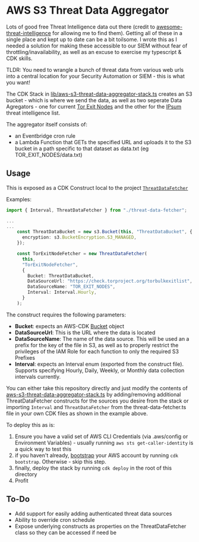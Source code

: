 #  AWS S3 Threat Data Aggregator

Lots of good free Threat Intelligence data out there (credit to [awesome-threat-intelligence](https://github.com/hslatman/awesome-threat-intelligence) for allowing me to find them). Getting all of these in a single place and kept up to date can be a bit toilsome. I wrote this as I needed a solution for making these accessible to our SIEM without fear of throttling/inavailability, as well as an excuse to exercise my typescript & CDK skills.

TLDR: You need to wrangle a bunch of threat data from various web urls into a central location for your Security Automation or SIEM - this is what you want!

The CDK Stack in [lib/aws-s3-threat-data-aggregator-stack.ts](lib/aws-s3-threat-data-aggregator-stack.ts) creates an S3 bucket - which is where we send the data, as well as two seperate Data Agregators - one for current [Tor Exit Nodes](https://blog.torproject.org/changes-tor-exit-list-service) and the other for the [IPsum](https://github.com/stamparm/ipsum) threat intelligence list.

The aggregator itself consists of:   
- an Eventbridge cron rule
- a Lambda Function that GETs the specified URL and uploads it to the S3 bucket in a path specific to that dataset as data.txt (eg TOR_EXIT_NODES/data.txt)

## Usage

This is exposed as a CDK Construct local to the project [`ThreatDataFetcher`](lib/threat-data-fetcher.ts)

Examples:

```typescript
import { Interval, ThreatDataFetcher } from "./threat-data-fetcher";

...
...
    const ThreatDataBucket = new s3.Bucket(this, "ThreatDataBucket", {
      encryption: s3.BucketEncryption.S3_MANAGED,
    });

    const TorExitNodeFetcher = new ThreatDataFetcher(
      this,
      "TorExitNodeFetcher",
      {
        Bucket: ThreatDataBucket,
        DataSourceUrl: "https://check.torproject.org/torbulkexitlist",
        DataSourceName: "TOR_EXIT_NODES",
        Interval: Interval.Hourly,
      }
    );

```

The construct requires the following parameters:
- **Bucket**: expects an AWS-CDK [Bucket](https://docs.aws.amazon.com/cdk/api/latest/docs/@aws-cdk_aws-s3.Bucket.html) object
- **DataSourceUrl**: This is the URL where the data is located
- **DataSourceName**: The name of the data source. This will be used an a prefix for the key of the file in S3, as well as to properly restrict the privileges of the IAM Role for each function to only the required S3 Prefixes 
- **Interval**: expects an Interval enum (exported from the construct file). Supports specifying Hourly, Daily, Weekly, or Monthly data collection intervals currently.

You can either take this repository directly and just modify the contents of [aws-s3-threat-data-aggregator-stack.ts](lib/aws-s3-threat-data-aggregator-stack.ts) by adding/removing additional ThreatDataFetcher constructs for the sources you desire from the stack or importing `Interval` and `ThreatDataFetcher` from the threat-data-fetcher.ts file in your own CDK files as shown in the example above. 

To deploy this as is:
1. Ensure you have a valid set of AWS CLI Credentials (via .aws/config or Environment Variables) - usually running `aws sts get-caller-identity` is a quick way to test this
2. if you haven't already, [bootstrap](https://docs.aws.amazon.com/cdk/latest/guide/bootstrapping.html) your AWS account by running `cdk bootstrap`. Otherwise - skip this step.
3. finally, deploy the stack by running `cdk deploy` in the root of this directory
4. Profit


## To-Do
- Add support for easily adding authenticated threat data sources
- Ability to override cron schedule
- Expose underlying constructs as properties on the ThreatDataFetcher class so they can be accessed if need be